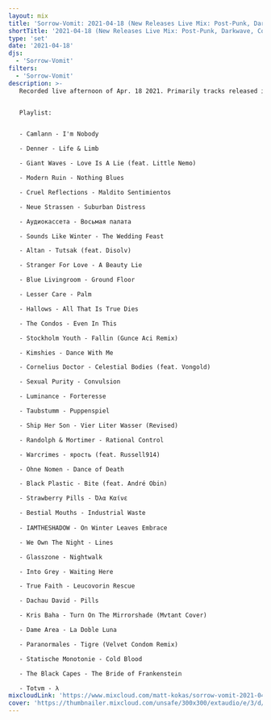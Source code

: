 ```yaml
---
layout: mix
title: 'Sorrow-Vomit: 2021-04-18 (New Releases Live Mix: Post-Punk, Darkwave, Cold, Synth, Goth, EBM...)'
shortTitle: '2021-04-18 (New Releases Live Mix: Post-Punk, Darkwave, Cold, Synth, Goth, EBM...)'
type: 'set'
date: '2021-04-18'
djs:
  - 'Sorrow-Vomit'
filters:
  - 'Sorrow-Vomit'
description: >-
   Recorded live afternoon of Apr. 18 2021. Primarily tracks released in the month of April 2021... in the genres of Post-Punk, Darkwave, EBM, Coldwave, Minimal Synth, Gothic, Synthpop and related.


   Playlist:


   - Camlann - I'm Nobody

   - Denner - Life & Limb

   - Giant Waves - Love Is A Lie (feat. Little Nemo)

   - Modern Ruin - Nothing Blues

   - Cruel Reflections - Maldito Sentimientos

   - Neue Strassen - Suburban Distress

   - Аудиокассета - Восьмая палата

   - Sounds Like Winter - The Wedding Feast

   - Altan - Tutsak (feat. Disolv)

   - Stranger For Love - A Beauty Lie

   - Blue Livingroom - Ground Floor

   - Lesser Care - Palm

   - Hallows - All That Is True Dies

   - The Condos - Even In This

   - Stockholm Youth - Fallin (Gunce Aci Remix)

   - Kimshies - Dance With Me

   - Cornelius Doctor - Celestial Bodies (feat. Vongold)

   - Sexual Purity - Convulsion

   - Luminance - Forteresse

   - Taubstumm - Puppenspiel

   - Ship Her Son - Vier Liter Wasser (Revised)

   - Randolph & Mortimer - Rational Control

   - Warcrimes - яpость (feat. Russell914)

   - Ohne Nomen - Dance of Death

   - Black Plastic - Bite (feat. André Obin)

   - Strawberry Pills - Όλα Καίνε

   - Bestial Mouths - Industrial Waste
   
   - IAMTHESHADOW - On Winter Leaves Embrace

   - We Own The Night - Lines

   - Glasszone - Nightwalk

   - Into Grey - Waiting Here

   - True Faith - Leucovorin Rescue

   - Dachau David - Pills

   - Kris Baha - Turn On The Mirrorshade (Mvtant Cover)

   - Dame Area - La Doble Luna

   - Paranormales - Tigre (Velvet Condom Remix)

   - Statische Monotonie - Cold Blood

   - The Black Capes - The Bride of Frankenstein

   - Totvm - λ
mixcloudLink: 'https://www.mixcloud.com/matt-kokas/sorrow-vomit-2021-04-18-new-releases-live-mix-post-punk-darkwave-cold-synth-goth-ebm'
cover: 'https://thumbnailer.mixcloud.com/unsafe/300x300/extaudio/e/3/d/f/6dfa-8a41-4934-9a46-5253a16990b1'
---
```


